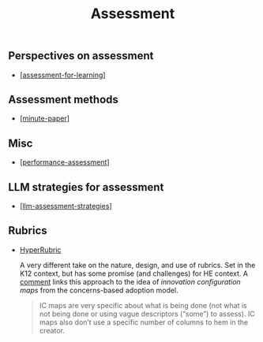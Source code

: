 ﻿---
title: Assessment
---

## Perspectives on assessment

- [[assessment-for-learning]]

## Assessment methods

- [[minute-paper]]

## Misc

- [[performance-assessment]]

## LLM strategies for assessment

- [[llm-assessment-strategies]]

## Rubrics

- [HyperRubric](https://www.cultofpedagogy.com/hyperrubric/) 

    A very different take on the nature, design, and use of rubrics. Set in the K12 context, but has some promise (and challenges) for HE context. A [comment](https://www.cultofpedagogy.com/hyperrubric/#comment-492853) links this approach to the idea of _innovation configuration maps_ from the concerns-based adoption model. 

    > IC maps are very specific about what is being done (not what is not being done or using vague descriptors (“some”) to assess). IC maps also don’t use a specific number of columns to hem in the creator.

[//begin]: # "Autogenerated link references for markdown compatibility"
[assessment-for-learning]: assessment-for-learning "Assessment for learning"
[minute-paper]: minute-paper "Minute paper"
[performance-assessment]: performance-assessment "Performance Assessment"
[llm-assessment-strategies]: llm-assessment-strategies "No title found"
[//end]: # "Autogenerated link references"